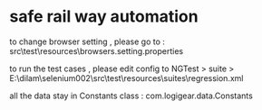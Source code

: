 # safe rail way automation

to change browser setting , please go to : src\test\resources\browsers.setting.properties

to run the test cases , please edit config to NGTest > suite > E:\dilam\selenium002\src\test\resources\suites\regression.xml

all the data stay in Constants class : com.logigear.data.Constants

